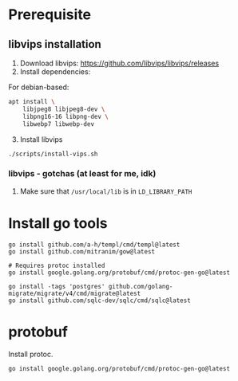 # Prerequisite

## libvips installation

1. Download libvips: https://github.com/libvips/libvips/releases
2. Install dependencies:

For debian-based:
```bash
apt install \
    libjpeg8 libjpeg8-dev \
    libpng16-16 libpng-dev \
    libwebp7 libwebp-dev
```
3. Install libvips
```
./scripts/install-vips.sh
```

### libvips - gotchas (at least for me, idk)

1. Make sure that `/usr/local/lib` is in `LD_LIBRARY_PATH`

# Install go tools

```
go install github.com/a-h/templ/cmd/templ@latest
go install github.com/mitranim/gow@latest

# Requires protoc installed
go install google.golang.org/protobuf/cmd/protoc-gen-go@latest

go install -tags 'postgres' github.com/golang-migrate/migrate/v4/cmd/migrate@latest
go install github.com/sqlc-dev/sqlc/cmd/sqlc@latest

```

# protobuf

Install protoc.


```
go install google.golang.org/protobuf/cmd/protoc-gen-go@latest
```
